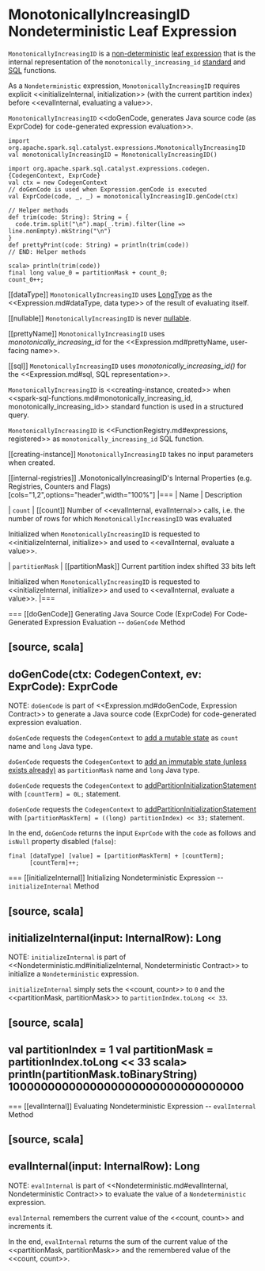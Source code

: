 # MonotonicallyIncreasingID Nondeterministic Leaf Expression

`MonotonicallyIncreasingID` is a [non-deterministic](Nondeterministic.md) [leaf expression](Expression.md#LeafExpression) that is the internal representation of the `monotonically_increasing_id` [standard](../spark-sql-functions.md#monotonically_increasing_id) and [SQL](../FunctionRegistry.md#monotonically_increasing_id) functions.

As a `Nondeterministic` expression, `MonotonicallyIncreasingID` requires explicit <<initializeInternal, initialization>> (with the current partition index) before <<evalInternal, evaluating a value>>.

`MonotonicallyIncreasingID` <<doGenCode, generates Java source code (as ExprCode) for code-generated expression evaluation>>.

```text
import org.apache.spark.sql.catalyst.expressions.MonotonicallyIncreasingID
val monotonicallyIncreasingID = MonotonicallyIncreasingID()

import org.apache.spark.sql.catalyst.expressions.codegen.{CodegenContext, ExprCode}
val ctx = new CodegenContext
// doGenCode is used when Expression.genCode is executed
val ExprCode(code, _, _) = monotonicallyIncreasingID.genCode(ctx)

// Helper methods
def trim(code: String): String = {
  code.trim.split("\n").map(_.trim).filter(line => line.nonEmpty).mkString("\n")
}
def prettyPrint(code: String) = println(trim(code))
// END: Helper methods

scala> println(trim(code))
final long value_0 = partitionMask + count_0;
count_0++;
```

[[dataType]]
`MonotonicallyIncreasingID` uses [LongType](../types/DataType.md#LongType) as the <<Expression.md#dataType, data type>> of the result of evaluating itself.

[[nullable]]
`MonotonicallyIncreasingID` is never [nullable](Expression.md#nullable).

[[prettyName]]
`MonotonicallyIncreasingID` uses *monotonically_increasing_id* for the <<Expression.md#prettyName, user-facing name>>.

[[sql]]
`MonotonicallyIncreasingID` uses *monotonically_increasing_id()* for the <<Expression.md#sql, SQL representation>>.

`MonotonicallyIncreasingID` is <<creating-instance, created>> when <<spark-sql-functions.md#monotonically_increasing_id, monotonically_increasing_id>> standard function is used in a structured query.

`MonotonicallyIncreasingID` is <<FunctionRegistry.md#expressions, registered>> as `monotonically_increasing_id` SQL function.

[[creating-instance]]
`MonotonicallyIncreasingID` takes no input parameters when created.

[[internal-registries]]
.MonotonicallyIncreasingID's Internal Properties (e.g. Registries, Counters and Flags)
[cols="1,2",options="header",width="100%"]
|===
| Name
| Description

| `count`
| [[count]] Number of <<evalInternal, evalInternal>> calls, i.e. the number of rows for which `MonotonicallyIncreasingID` was evaluated

Initialized when `MonotonicallyIncreasingID` is requested to <<initializeInternal, initialize>> and used to <<evalInternal, evaluate a value>>.

| `partitionMask`
| [[partitionMask]] Current partition index shifted 33 bits left

Initialized when `MonotonicallyIncreasingID` is requested to <<initializeInternal, initialize>> and used to <<evalInternal, evaluate a value>>.
|===

=== [[doGenCode]] Generating Java Source Code (ExprCode) For Code-Generated Expression Evaluation -- `doGenCode` Method

[source, scala]
----
doGenCode(ctx: CodegenContext, ev: ExprCode): ExprCode
----

NOTE: `doGenCode` is part of <<Expression.md#doGenCode, Expression Contract>> to generate a Java source code (ExprCode) for code-generated expression evaluation.

`doGenCode` requests the `CodegenContext` to [add a mutable state](../whole-stage-code-generation/CodegenContext.md#addMutableState) as `count` name and `long` Java type.

`doGenCode` requests the `CodegenContext` to [add an immutable state (unless exists already)](../whole-stage-code-generation/CodegenContext.md#addImmutableStateIfNotExists) as `partitionMask` name and `long` Java type.

`doGenCode` requests the `CodegenContext` to [addPartitionInitializationStatement](../whole-stage-code-generation/CodegenContext.md#addPartitionInitializationStatement) with `[countTerm] = 0L;` statement.

`doGenCode` requests the `CodegenContext` to [addPartitionInitializationStatement](../whole-stage-code-generation/CodegenContext.md#addPartitionInitializationStatement) with `[partitionMaskTerm] = ((long) partitionIndex) << 33;` statement.

In the end, `doGenCode` returns the input `ExprCode` with the `code` as follows and `isNull` property disabled (`false`):

```text
final [dataType] [value] = [partitionMaskTerm] + [countTerm];
      [countTerm]++;
```

=== [[initializeInternal]] Initializing Nondeterministic Expression -- `initializeInternal` Method

[source, scala]
----
initializeInternal(input: InternalRow): Long
----

NOTE: `initializeInternal` is part of <<Nondeterministic.md#initializeInternal, Nondeterministic Contract>> to initialize a `Nondeterministic` expression.

`initializeInternal` simply sets the <<count, count>> to `0` and the <<partitionMask, partitionMask>> to `partitionIndex.toLong << 33`.

[source, scala]
----
val partitionIndex = 1
val partitionMask = partitionIndex.toLong << 33
scala> println(partitionMask.toBinaryString)
1000000000000000000000000000000000
----

=== [[evalInternal]] Evaluating Nondeterministic Expression -- `evalInternal` Method

[source, scala]
----
evalInternal(input: InternalRow): Long
----

NOTE: `evalInternal` is part of <<Nondeterministic.md#evalInternal, Nondeterministic Contract>> to evaluate the value of a `Nondeterministic` expression.

`evalInternal` remembers the current value of the <<count, count>> and increments it.

In the end, `evalInternal` returns the sum of the current value of the <<partitionMask, partitionMask>> and the remembered value of the <<count, count>>.
